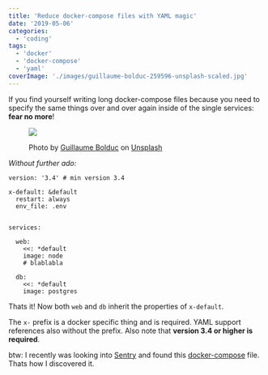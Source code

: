 ```yaml
---
title: 'Reduce docker-compose files with YAML magic'
date: '2019-05-06'
categories:
  - 'coding'
tags:
  - 'docker'
  - 'docker-compose'
  - 'yaml'
coverImage: './images/guillaume-bolduc-259596-unsplash-scaled.jpg'
---
```


If you find yourself writing long docker-compose files because you need to specify the same things over and over again inside of the single services: **fear no more**!

<figure>

![](images/guillaume-bolduc-259596-unsplash-1024x741.jpg)

<figcaption>

Photo by [Guillaume Bolduc](https://unsplash.com/photos/uBe2mknURG4?utm_source=unsplash&utm_medium=referral&utm_content=creditCopyText) on [Unsplash](https://unsplash.com/search/photos/container?utm_source=unsplash&utm_medium=referral&utm_content=creditCopyText)

</figcaption>

</figure>

_Without further ado:_

```
version: '3.4' # min version 3.4

x-default: &default
  restart: always
  env_file: .env


services:

  web:
    <<: *default
    image: node
    # blablabla

  db:
    <<: *default
    image: postgres
```

Thats it! Now both `web` and `db` inherit the properties of `x-default`.

The `x-` prefix is a docker specific thing and is required. YAML support references also without the prefix. Also note that **version 3.4 or higher is required**.

btw: I recently was looking into [Sentry](https://sentry.io/welcome/) and found this [docker-compose](https://github.com/getsentry/onpremise/blob/master/docker-compose.yml) file. Thats how I discovered it.

